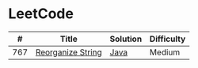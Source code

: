 # LeetCode
| # | Title | Solution                                             | Difficulty |
|---| ----- |------------------------------------------------------| ---------- |
|767|[Reorganize String](https://leetcode.com/problems/reorganize-string/) | [Java](src/main/java/ReorganizeString/Solution.java) |Medium|
